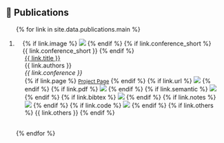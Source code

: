 ## 📜 Publications

<div class="publications">
<ol class="bibliography">

{% for link in site.data.publications.main %}

<li>
<div class="pub-row">
  <div class="col-sm-3 abbr" style="position: relative;padding-right: 15px;padding-left: 15px;">
    {% if link.image %}
    <img src="{{ link.image }}" class="teaser img-fluid z-depth-1" style="width=100;height=40%">
    {% endif %}
    {% if link.conference_short %}
    <abbr class="badge">{{ link.conference_short }}</abbr>
    {% endif %}
  </div>
  <div class="col-sm-9" style="position: relative;padding-right: 15px;padding-left: 20px;">
      <div class="title"><a href="{{ link.url }}">{{ link.title }}</a></div>
      <div class="author">{{ link.authors }}</div>
      <div class="periodical"><em>{{ link.conference }}</em>
      </div>
    <div class="links">
      {% if link.page %}
      <a href="{{ link.page }}" class="btn btn-sm z-depth-0" role="button" target="_blank" style="font-size:12px;">Project Page</a>
      {% endif %}
      {% if link.url %}
      <a href="{{ link.url }}" class="btn btn-sm z-depth-0" role="button" target="_blank" style="font-size:12px;"><img src="https://img.shields.io/badge/DOI-10.3233%2FFAIA230438-3F72AF?style=flat-square&labelColor=DBE2EF"></a>
      {% endif %}
      {% if link.pdf %}
      <a href="{{ link.pdf }}" class="btn btn-sm z-depth-0" role="button" target="_blank" style="font-size:12px;"><img src="https://img.shields.io/badge/PDF-D6D6D6?style=flat-square&logo=files"></a>
      {% endif %}
      {% if link.semantic %}
      <a href="https://www.semanticscholar.org/paper/{{ link.semantic }}" class="btn btn-sm z-depth-0" role="button" target="_blank" style="font-size:12px;"><img src="https://img.shields.io/badge/dynamic/json?label=citation&query=citationCount&url=https://api.semanticscholar.org/graph/v1/paper/{{ link.semantic }}?fields=citationCount&style=flat-square&logo=semanticscholar&color=EFD471&labelColor=2B56B0"></a>
      {% endif %}
      {% if link.bibtex %}
      <a href="{{ link.bibtex }}" class="btn btn-sm z-depth-0" role="button" target="_blank" style="font-size:12px;"><img src="https://img.shields.io/badge/BibTex-fae176.svg?style=flat-square&logo=dblp&labelColor=5A80C4"></a>
      {% endif %}
      {% if link.notes %}
      <img src="https://img.shields.io/badge/{{ link.notes }}?style=flat-square">
      {% endif %}
      {% if link.code %}
      <a href="{{ link.code }}" class="btn btn-sm z-depth-0" role="button" target="_blank" style="font-size:12px;"><img src="https://img.shields.io/github/stars/yliu-cs/{{ link.code }}?style=flat-square&logo=github&label={{ link.code }}&labelColor=393E46&color=00ADB5"></a>
      {% endif %}
      {% if link.others %}
      {{ link.others }}
      {% endif %}
    </div>
  </div>
</div>
</li>

<br>

{% endfor %}

</ol>
</div>

